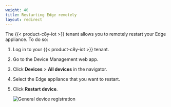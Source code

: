```yaml
---
weight: 40
title: Restarting Edge remotely
layout: redirect
---
```


The {{< product-c8y-iot >}} tenant allows you to remotely restart your Edge appliance. To do so:

1. Log in to your {{< product-c8y-iot >}} tenant.

2. Go to the Device Management web app.

3. Click **Devices** > **All devices** in the navigator.

4. Select the Edge appliance that you want to restart.

5. Click **Restart device**.
   
   <img src="/images/edge/edge-remote-restart.png" alt="General device registration" style="max-width: 100%">